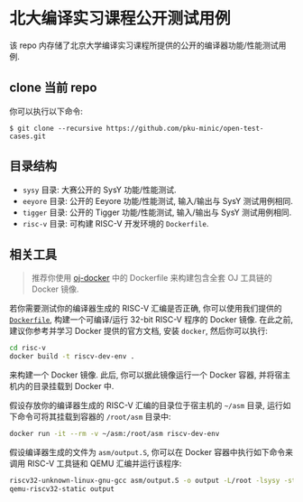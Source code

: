 # 北大编译实习课程公开测试用例

该 repo 内存储了北京大学编译实习课程所提供的公开的编译器功能/性能测试用例.

## clone 当前 repo

你可以执行以下命令:

```
$ git clone --recursive https://github.com/pku-minic/open-test-cases.git
```

## 目录结构

* `sysy` 目录: 大赛公开的 SysY 功能/性能测试.
* `eeyore` 目录: 公开的 Eeyore 功能/性能测试, 输入/输出与 SysY 测试用例相同.
* `tigger` 目录: 公开的 Tigger 功能/性能测试, 输入/输出与 SysY 测试用例相同.
* `risc-v` 目录: 可构建 RISC-V 开发环境的 `Dockerfile`.

## 相关工具

> 推荐你使用 [oj-docker](https://github.com/pku-minic/oj-docker) 中的 Dockerfile 来构建包含全套 OJ 工具链的 Docker 镜像.

若你需要测试你的编译器生成的 RISC-V 汇编是否正确, 你可以使用我们提供的 [`Dockerfile`](risc-v/Dockerfile), 构建一个可编译/运行 32-bit RISC-V 程序的 Docker 镜像. 在此之前, 建议你参考并学习 Docker 提供的官方文档, 安装 `docker`, 然后你可以执行:

```sh
cd risc-v
docker build -t riscv-dev-env .
```

来构建一个 Docker 镜像. 此后, 你可以据此镜像运行一个 Docker 容器, 并将宿主机内的目录挂载到 Docker 中.

假设存放你的编译器生成的 RISC-V 汇编的目录位于宿主机的 `~/asm` 目录, 运行如下命令可将其挂载到容器的 `/root/asm` 目录中:

```sh
docker run -it --rm -v ~/asm:/root/asm riscv-dev-env
```

假设编译器生成的文件为 `asm/output.S`, 你可以在 Docker 容器中执行如下命令来调用 RISC-V 工具链和 QEMU 汇编并运行该程序:

```sh
riscv32-unknown-linux-gnu-gcc asm/output.S -o output -L/root -lsysy -static
qemu-riscv32-static output
```
